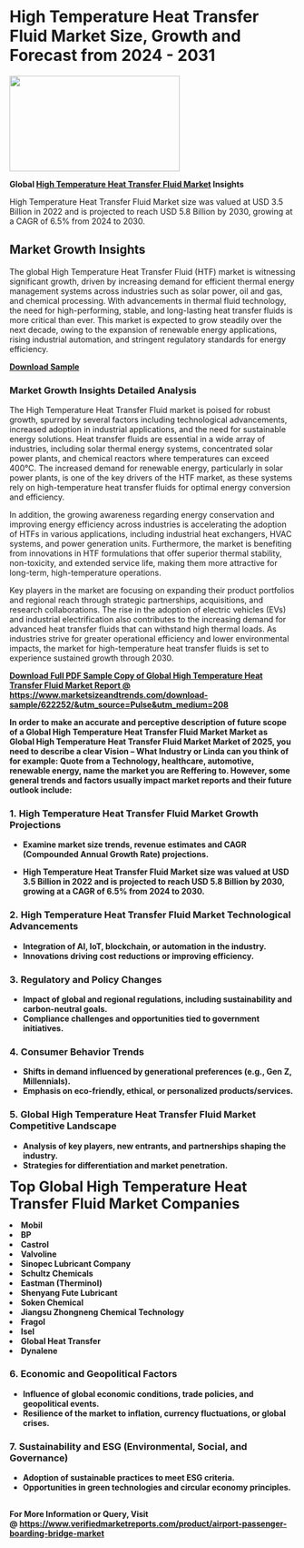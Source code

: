 <H1>High Temperature Heat Transfer Fluid Market Size, Growth and Forecast from 2024 - 2031</H1><img class="aligncenter size-medium wp-image-584254" src="https://thirdeyenews.in/wp-content/uploads/2024/09/Global-Market-Research-300x168.jpeg" alt="" width="300" height="168" /><p><strong>Global&nbsp;<a href="https://www.marketsizeandtrends.com/download-sample/622252/&amp;utm_source=Pulse&amp;utm_medium=208">High Temperature Heat Transfer Fluid Market</a> Insights</strong></p><p>High Temperature Heat Transfer Fluid Market size was valued at USD 3.5 Billion in 2022 and is projected to reach USD 5.8 Billion by 2030, growing at a CAGR of 6.5% from 2024 to 2030.</p><p><h2>Market Growth Insights</h2> <p>The global High Temperature Heat Transfer Fluid (HTF) market is witnessing significant growth, driven by increasing demand for efficient thermal energy management systems across industries such as solar power, oil and gas, and chemical processing. With advancements in thermal fluid technology, the need for high-performing, stable, and long-lasting heat transfer fluids is more critical than ever. This market is expected to grow steadily over the next decade, owing to the expansion of renewable energy applications, rising industrial automation, and stringent regulatory standards for energy efficiency.</p> <p><strong><a href="#">Download Sample</a></strong></p> <h3>Market Growth Insights Detailed Analysis</h3> <p>The High Temperature Heat Transfer Fluid market is poised for robust growth, spurred by several factors including technological advancements, increased adoption in industrial applications, and the need for sustainable energy solutions. Heat transfer fluids are essential in a wide array of industries, including solar thermal energy systems, concentrated solar power plants, and chemical reactors where temperatures can exceed 400°C. The increased demand for renewable energy, particularly in solar power plants, is one of the key drivers of the HTF market, as these systems rely on high-temperature heat transfer fluids for optimal energy conversion and efficiency.</p> <p>In addition, the growing awareness regarding energy conservation and improving energy efficiency across industries is accelerating the adoption of HTFs in various applications, including industrial heat exchangers, HVAC systems, and power generation units. Furthermore, the market is benefiting from innovations in HTF formulations that offer superior thermal stability, non-toxicity, and extended service life, making them more attractive for long-term, high-temperature operations.</p> <p>Key players in the market are focusing on expanding their product portfolios and regional reach through strategic partnerships, acquisitions, and research collaborations. The rise in the adoption of electric vehicles (EVs) and industrial electrification also contributes to the increasing demand for advanced heat transfer fluids that can withstand high thermal loads. As industries strive for greater operational efficiency and lower environmental impacts, the market for high-temperature heat transfer fluids is set to experience sustained growth through 2030.</p> <p><strong><a href="#"></p><p><span class=""><strong>Download Full PDF Sample Copy of Global High Temperature Heat Transfer Fluid Market Report</strong> @ <a href="https://www.marketsizeandtrends.com/download-sample/622252/&amp;utm_source=Pulse&amp;utm_medium=208" target="_blank">https://www.marketsizeandtrends.com/download-sample/622252/&amp;utm_source=Pulse&amp;utm_medium=208</a></span></p><p>In order to make an accurate and perceptive description of future scope of a Global&nbsp;High Temperature Heat Transfer Fluid Market Market as Global&nbsp;High Temperature Heat Transfer Fluid Market Market of 2025, you need to describe a clear Vision &ndash; What Industry or Linda can you think of for example: Quote from a Technology, healthcare, automotive, renewable energy, name the market you are Reffering to. However, some general trends and factors usually impact market reports and their future outlook include:</p><h3>1.&nbsp;<strong>High Temperature Heat Transfer Fluid Market Growth Projections</strong></h3><ul><li>Examine market size trends, revenue estimates and CAGR (Compounded Annual Growth Rate) projections.</li><li><p>High Temperature Heat Transfer Fluid Market size was valued at USD 3.5 Billion in 2022 and is projected to reach USD 5.8 Billion by 2030, growing at a CAGR of 6.5% from 2024 to 2030.</p></li></ul><h3>2.&nbsp;<strong>High Temperature Heat Transfer Fluid Market Technological Advancements</strong></h3><ul><li>Integration of AI, IoT, blockchain, or automation in the industry.</li><li>Innovations driving cost reductions or improving efficiency.</li></ul><h3>3.&nbsp;<strong>Regulatory and Policy Changes</strong></h3><ul><li>Impact of global and regional regulations, including sustainability and carbon-neutral goals.</li><li>Compliance challenges and opportunities tied to government initiatives.</li></ul><h3>4.&nbsp;<strong>Consumer Behavior Trends</strong></h3><ul><li>Shifts in demand influenced by generational preferences (e.g., Gen Z, Millennials).</li><li>Emphasis on eco-friendly, ethical, or personalized products/services.</li></ul><h3>5.&nbsp;<strong>Global High Temperature Heat Transfer Fluid Market Competitive Landscape</strong></h3><ul><li>Analysis of key players, new entrants, and partnerships shaping the industry.</li><li>Strategies for differentiation and market penetration.</li></ul><p data-pm-slice="1 1 []"><span style="color: inherit; font-family: inherit; font-size: 25px;">Top Global High Temperature Heat Transfer Fluid Market Companies</span></p><div class="" data-test-id=""><p><li>Mobil</li><li> BP</li><li> Castrol</li><li> Valvoline</li><li> Sinopec Lubricant Company</li><li> Schultz Chemicals</li><li> Eastman (Therminol)</li><li> Shenyang Fute Lubricant</li><li> Soken Chemical</li><li> Jiangsu Zhongneng Chemical Technology</li><li> Fragol</li><li> Isel</li><li> Global Heat Transfer</li><li> Dynalene</li></p></div><h3>6.&nbsp;<strong>Economic and Geopolitical Factors</strong></h3><ul><li>Influence of global economic conditions, trade policies, and geopolitical events.</li><li>Resilience of the market to inflation, currency fluctuations, or global crises.</li></ul><h3>7.&nbsp;<strong>Sustainability and ESG (Environmental, Social, and Governance)</strong></h3><ul><li>Adoption of sustainable practices to meet ESG criteria.</li><li>Opportunities in green technologies and circular economy principles.</li></ul><h2><strong style="font-size: 14px;">For More Information or Query, Visit @&nbsp;</strong><a style="background-color: #ffffff; font-size: 14px;" href="https://www.marketsizeandtrends.com/report/high-temperature-heat-transfer-fluid-market/" target="_blank">https://www.verifiedmarketreports.com/product/airport-passenger-boarding-bridge-market</a></h2>
